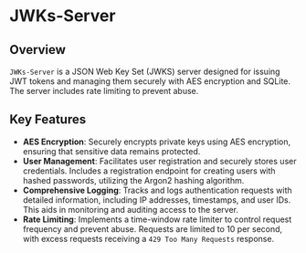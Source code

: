# JWKs-Server

## Overview

`JWKs-Server` is a JSON Web Key Set (JWKS) server designed for issuing JWT tokens and managing them securely with AES encryption and SQLite. The server includes rate limiting to prevent abuse.

## Key Features

- **AES Encryption**: Securely encrypts private keys using AES encryption, ensuring that sensitive data remains protected.
- **User Management**: Facilitates user registration and securely stores user credentials. Includes a registration endpoint for creating users with hashed passwords, utilizing the Argon2 hashing algorithm.
- **Comprehensive Logging**: Tracks and logs authentication requests with detailed information, including IP addresses, timestamps, and user IDs. This aids in monitoring and auditing access to the server.
- **Rate Limiting**: Implements a time-window rate limiter to control request frequency and prevent abuse. Requests are limited to 10 per second, with excess requests receiving a `429 Too Many Requests` response.
